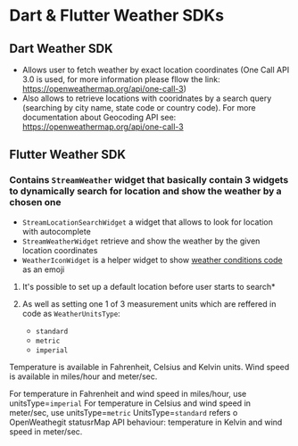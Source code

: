 # Dart & Flutter Weather SDKs

## Dart Weather SDK

 * Allows user to fetch weather by exact location coordinates (One Call API 3.0 is used, for more information please fllow the link: https://openweathermap.org/api/one-call-3)
 * Also allows to retrieve locations with cooridnates by a search query (searching by city name, state code or country code). For more documentation about Geocoding API see: https://openweathermap.org/api/one-call-3


## Flutter Weather SDK

### Contains `StreamWeather` widget that basically contain 3 widgets to dynamically search for location and show the weather by a chosen one

*  `StreamLocationSearchWidget` a widget that allows to look for location with autocomplete
*  `StreamWeatherWidget` retrieve and show the weather by the given location coordinates
*  `WeatherIconWidget` is a helper widget to show [weather conditions code](https://openweathermap.org/weather-conditions)  as an emoji

1. It's possible to set up a default location before user starts to search*

2. As well as setting one 1 of 3 measurement units which are reffered in code as `WeatherUnitsType`:
    * `standard`
    * `metric`
    * `imperial`

Temperature is available in Fahrenheit, Celsius and Kelvin units.
Wind speed is available in miles/hour and meter/sec.

For temperature in Fahrenheit and wind speed in miles/hour, use unitsType=`imperial`
For temperature in Celsius and wind speed in meter/sec, use unitsType=`metric`
UnitsType=`standard` refers o OpenWeathegit statusrMap API behaviour: temperature in Kelvin and wind speed in meter/sec.